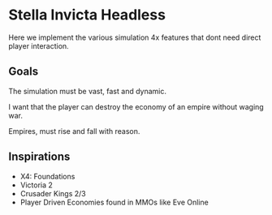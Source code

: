 # Stella Invicta Headless

Here we implement the various simulation 4x features that dont need direct player interaction.

## Goals

The simulation must be vast, fast and dynamic.

I want that the player can destroy the economy of an empire without waging war.

Empires, must rise and fall with reason.

## Inspirations

- X4: Foundations
- Victoria 2
- Crusader Kings 2/3
- Player Driven Economies found in MMOs like Eve Online
